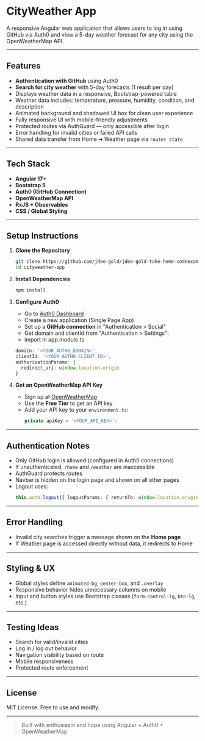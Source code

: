 # CityWeather App

A responsive Angular web application that allows users to log in using GitHub via Auth0 and view a 5-day weather forecast for any city using the OpenWeatherMap API.

---

## Features

- **Authentication with GitHub** using Auth0
- **Search for city weather** with 5-day forecasts (1 result per day)
- Displays weather data in a responsive, Bootstrap-powered table
- Weather data includes: temperature, pressure, humidity, condition, and description
- Animated background and shadowed UI box for clean user experience
- Fully responsive UI with mobile-friendly adjustments
- Protected routes via AuthGuard — only accessible after login
- Error handling for invalid cities or failed API calls
- Shared data transfer from Home ➜ Weather page via `router state`

---

## Tech Stack

- **Angular 17+**
- **Bootstrap 5**
- **Auth0 (GitHub Connection)**
- **OpenWeatherMap API**
- **RxJS + Observables**
- **CSS / Global Styling**

---

## Setup Instructions

1. **Clone the Repository**
   ```bash
   git clone https://github.com/jdee-gold/jdee-gold-take-home-codeexam.git 
   cd cityweather-app
   ```

2. **Install Dependencies**
   ```bash
   npm install
   ```

3. **Configure Auth0**
   - Go to [Auth0 Dashboard](https://auth0.com/)
   - Create a new application (Single Page App)
   - Set up a **GitHub connection** in "Authentication > Social"
   - Get domain and clientId from "Authentication > Settings":
    - import in app.module.ts
     ```ts
     domain: '<YOUR_AUTH0_DOMAIN>',
     clientId: '<YOUR_AUTH0_CLIENT_ID>',
     authorizationParams: {
       redirect_uri: window.location.origin
     }
     ```

4. **Get an OpenWeatherMap API Key**
   - Sign up at [OpenWeatherMap](https://openweathermap.org/)
   - Use the **Free Tier** to get an API key
   - Add your API key to your `environment.ts`:
     ```ts
     private apiKey = '<YOUR_API_KEY>';
     ```

---

## Authentication Notes

- Only GitHub login is allowed (configured in Auth0 connections)
- If unauthenticated, `/home` and `/weather` are inaccessible
- AuthGuard protects routes
- Navbar is hidden on the login page and shown on all other pages
- Logout uses:
  ```ts
  this.auth.logout({ logoutParams: { returnTo: window.location.origin } });
  ```

---

## Error Handling

- Invalid city searches trigger a message shown on the **Home page**
- If Weather page is accessed directly without data, it redirects to Home

---

## Styling & UX

- Global styles define `animated-bg`, `center-box`, and `.overlay`
- Responsive behavior hides unnecessary columns on mobile
- Input and button styles use Bootstrap classes (`form-control-lg`, `btn-lg`, etc.)

---

## Testing Ideas

- Search for valid/invalid cities
- Log in / log out behavior
- Navigation visibility based on route
- Mobile responsiveness
- Protected route enforcement

---

## License

MIT License. Free to use and modify.

---

> Built with enthusiasm and hope using Angular + Auth0 + OpenWeatherMap